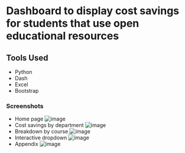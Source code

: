 # Dashboard to display cost savings for students that use open educational resources

## Tools Used

- Python
- Dash
- Excel
- Bootstrap

### Screenshots

- Home page
![image](https://github.com/GriffEngel/practicum-dash-app/assets/125166144/8e902c55-b1f8-418b-aa11-5dd25f126670)
- Cost savings by department
![image](https://github.com/GriffEngel/practicum-dash-app/assets/125166144/8b357030-29ac-4e9d-a711-aa7b1dbe2b71)
- Breakdown by course
![image](https://github.com/GriffEngel/practicum-dash-app/assets/125166144/e3ae2ed1-0ae8-4529-a5ff-f68d50f75cf9)
- Interactive dropdown
![image](https://github.com/GriffEngel/practicum-dash-app/assets/125166144/66ff2a48-58fd-4738-a895-034953d12f42)
- Appendix
![image](https://github.com/GriffEngel/practicum-dash-app/assets/125166144/781c8ba7-b81d-4f4b-bd35-ad99fd4d0b46)

